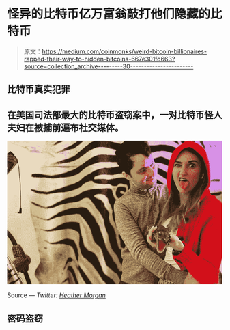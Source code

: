 # 怪异的比特币亿万富翁敲打他们隐藏的比特币

> 原文：<https://medium.com/coinmonks/weird-bitcoin-billionaires-rapped-their-way-to-hidden-bitcoins-667e301fd663?source=collection_archive---------30----------------------->

## 比特币真实犯罪

## 在美国司法部最大的比特币盗窃案中，一对比特币怪人夫妇在被捕前遍布社交媒体。

![](img/d0654c4b552cfb6a867388a71941cf5a.png)

Source — *Twitter:* [*Heather Morgan*](https://twitter.com/HeatherReyhan?ref_src=twsrc%5Etfw%7Ctwcamp%5Etweetembed%7Ctwterm%5E1286051284588670978%7Ctwgr%5E%7Ctwcon%5Es1_&ref_url=https%3A%2F%2Fwww.abc.net.au%2Fnews%2F2022-03-19%2Fbitcoin-hack-who-are-ilya-lichtenstein-heather-morgan%2F100840506)

## 密码盗窃
